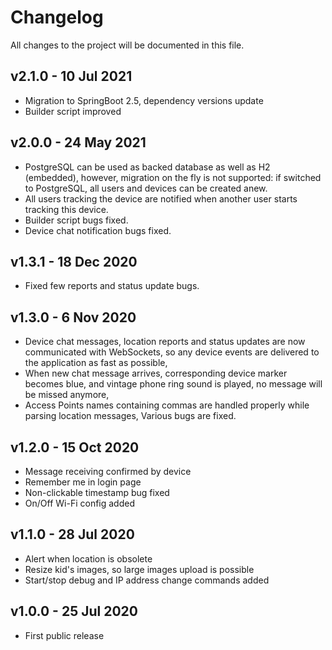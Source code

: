 # Changelog
All changes to the project will be documented in this file.

## v2.1.0 - 10 Jul 2021

- Migration to SpringBoot 2.5, dependency versions update
- Builder script improved

## v2.0.0 - 24 May 2021
- PostgreSQL can be used as backed database as well as H2 (embedded),
  however, migration on the fly is not supported: if switched to
  PostgreSQL, all users and devices can be created anew.
- All users tracking the device are notified when another user 
  starts tracking this device.
- Builder script bugs fixed.
- Device chat notification bugs fixed.

## v1.3.1 - 18 Dec 2020
- Fixed few reports and status update bugs.

## v1.3.0 - 6 Nov 2020
- Device chat messages, location reports and status updates are now 
  communicated with WebSockets, so any device events 
  are delivered to the application as fast as possible,
- When new chat message arrives, corresponding device marker becomes blue, 
  and vintage phone ring sound is played, no message will be missed anymore,
- Access Points names containing commas are handled properly while parsing 
  location messages, Various bugs are fixed.

## v1.2.0 - 15 Oct 2020
- Message receiving confirmed by device
- Remember me in login page
- Non-clickable timestamp bug fixed
- On/Off Wi-Fi config added

## v1.1.0 - 28 Jul 2020
- Alert when location is obsolete
- Resize kid's images, so large images upload is possible
- Start/stop debug and IP address change commands added

## v1.0.0 - 25 Jul 2020
- First public release